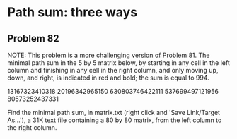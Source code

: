 #  Path sum: three ways
## Problem 82


NOTE: This problem is a more challenging version of Problem 81.
The minimal path sum in the 5 by 5 matrix below, by starting in any cell in the left column and finishing in any cell in the right column, and only moving up, down, and right, is indicated in red and bold; the sum is equal to 994.



13167323410318
20196342965150
630803746422111
537699497121956
80573252437331



Find the minimal path sum, in matrix.txt (right click and 'Save Link/Target As...'), a 31K text file containing a 80 by 80 matrix, from the left column to the right column.



